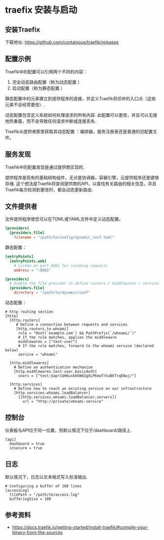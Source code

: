 <!-- ---
title: traefix 安装与启动
date: 2020-07-11 12:18:38
category: showcode, gateway, traefix
--- -->

# traefix 安装与启动

## 安装Traefix

下载地址: https://github.com/containous/traefik/releases

## 配置示例

Traefik中的配置可以引用两个不同的内容：

1. 完全动态路由配置（称为动态配置 ）
2. 启动配置（称为静态配置 ）

静态配置中的元素建立到提供程序的连接，并定义Traefik将侦听的入口点（这些元素不会经常更改）.

动态配置包含定义系统如何​​处理请求的所有内容. 此配置可以更改，并且可以无缝地热重载，而不会导致任何请求中断或连接丢失.

Traefik从提供者那里获取其动态配置 ：编排器，服务注册表还是普通的旧配置文件。


## 服务发现

Traefik中的配置发现是通过提供商实现的.

提供程序是现有的基础结构组件，无论是协调器，容器引擎，云提供程序还是键值存储. 这个想法是Traefik将查询提供商的API，以查找有关路由的相关信息，并且Traefik每次检测到更改时，都会动态更新路由.

## 文件提供者

文件提供程序使您可以在TOML或YAML文件中定义动态配置。

```toml
[providers]
  [providers.file]
    filename = "/path/to/config/dynamic_conf.toml"
```


静态配置：

```toml
[entryPoints]
  [entryPoints.web]
    # Listen on port 8081 for incoming requests
    address = ":8081"

[providers]
  # Enable the file provider to define routers / middlewares / services in file
  [providers.file]
    directory = "/path/to/dynamic/conf"
```

动态配置：

```
# http routing section
[http]
  [http.routers]
     # Define a connection between requests and services
     [http.routers.to-whoami]
      rule = "Host(`example.com`) && PathPrefix(`/whoami/`)"
      # If the rule matches, applies the middleware
      middlewares = ["test-user"]
      # If the rule matches, forward to the whoami service (declared below)
      service = "whoami"

  [http.middlewares]
    # Define an authentication mechanism
    [http.middlewares.test-user.basicAuth]
      users = ["test:$apr1$H6uskkkW$IgXLP6ewTrSuBkTrqE8wj/"]

  [http.services]
    # Define how to reach an existing service on our infrastructure
    [http.services.whoami.loadBalancer]
      [[http.services.whoami.loadBalancer.servers]]
        url = "http://private/whoami-service"
```


## 控制台

仪表板与API位于同一位置，但默认情况下位于/dashboard/路径上.

```
[api]
  dashboard = true
  insecure = true
```


## 日志

默认情况下，日志以文本格式写入标准输出.

```
# Configuring a buffer of 100 lines
[accessLog]
  filePath = "/path/to/access.log"
  bufferingSize = 100
```


## 参考资料

- https://docs.traefik.io/getting-started/install-traefik/#compile-your-binary-from-the-sources

